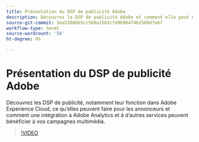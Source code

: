 ```yaml
---
title: Présentation du DSP de publicité Adobe
description: Découvrez la DSP de publicité Adobe et comment elle peut être bénéfique pour vos campagnes multimédia.
source-git-commit: 3ea5208bb5cc560a1563cfd9b9647462560d7e67
workflow-type: tm+mt
source-wordcount: '56'
ht-degree: 0%

---
```


# Présentation du DSP de publicité Adobe

Découvrez les DSP de publicité, notamment leur fonction dans Adobe Experience Cloud, ce qu’elles peuvent faire pour les annonceurs et comment une intégration à Adobe Analytics et à d’autres services peuvent bénéficier à vos campagnes multimédia.

>[!VIDEO](https://video.tv.adobe.com/v/339200)

